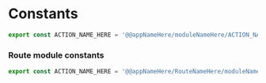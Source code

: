 # Constants

```js
export const ACTION_NAME_HERE = '@@appNameHere/moduleNameHere/ACTION_NAME_HERE'
```

### Route module constants

```js
export const ACTION_NAME_HERE = '@@appNameHere/RouteNameHere/moduleNameHere/ACTION_NAME_HERE'
```

